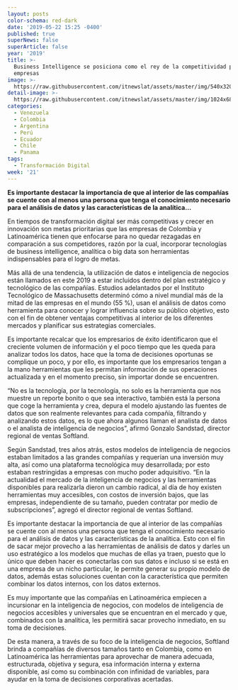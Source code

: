 ```yaml
---
layout: posts
color-schema: red-dark
date: '2019-05-22 15:25 -0400'
published: true
superNews: false
superArticle: false
year: '2019'
title: >-
  Business Intelligence se posiciona como el rey de la competitividad para las
  empresas
image: >-
  https://raw.githubusercontent.com/itnewslat/assets/master/img/540x320/Business-Intelligence-p.jpg
detail-image: >-
  https://raw.githubusercontent.com/itnewslat/assets/master/img/1024x680/Business-Intelligence-g.jpg
categories:
  - Venezuela
  - Colombia
  - Argentina
  - Perú
  - Ecuador
  - Chile
  - Panama
tags:
  - Transformación Digital
week: '21'
---
```

**Es importante destacar la importancia de que al interior de las compañías se cuente con al menos una persona que tenga el conocimiento necesario para el análisis de datos y las características de la analítica…**
 
En tiempos de transformación digital ser más competitivas y crecer en innovación son metas prioritarias que las empresas de Colombia y Latinoamérica tienen que enfocarse para no quedar rezagadas en comparación a sus competidores, razón por la cual, incorporar tecnologías de business intelligence, analítica o big data son herramientas indispensables para el logro de metas.
 
Más allá de una tendencia, la utilización de datos e inteligencia de negocios están llamados en este 2019 a estar incluidos dentro del plan estratégico y tecnológico de las compañías. Estudios adelantados por el Instituto Tecnológico de Massachusetts determinó cómo a nivel mundial más de la mitad de las empresas en el mundo (55 %), usan el análisis de datos como herramienta para conocer y lograr influencia sobre su público objetivo, esto con el fin de obtener ventajas competitivas al interior de los diferentes mercados y planificar sus estrategias comerciales.
 
Es importante recalcar que los empresarios de éxito identificaron que el creciente volumen de información y el poco tiempo que les queda para analizar todos los datos, hace que la toma de decisiones oportunas se complique un poco, y por ello, es importante que los empresarios tengan a la mano herramientas que les permitan información de sus operaciones actualizada y en el momento preciso, sin importar donde se encuentren.
 
“No es la tecnología, por la tecnología, no solo es la herramienta que nos muestre un reporte bonito o que sea interactivo, también está la persona que coge la herramienta y crea, depura el modelo ajustando las fuentes de datos que son realmente relevantes para cada compañía, filtrando y analizando estos datos, es lo que ahora algunos llaman el analista de datos o el analista de inteligencia de negocios”, afirmó Gonzalo Sandstad, director regional de ventas Softland.
 
Según Sandstad, tres años atrás, estos modelos de inteligencia de negocios estaban limitados a las grandes compañías y requerían una inversión muy alta, así como una plataforma tecnológica muy desarrollada; por esto estaban restringidas a empresas con mucho poder adquisitivo. “En la actualidad el mercado de la inteligencia de negocios y las herramientas disponibles para realizarla dieron un cambio radical, al día de hoy existen herramientas muy accesibles, con costos de inversión bajos, que las empresas, independiente de su tamaño, pueden contratar por medio de subscripciones”, agregó el director regional de ventas Softland.
 
Es importante destacar la importancia de que al interior de las compañías se cuente con al menos una persona que tenga el conocimiento necesario para el análisis de datos y las características de la analítica. Esto con el fin de sacar mejor provecho a las herramientas de análisis de datos y darles un uso estratégico a los modelos que muchas de ellas ya traen, puesto que lo único que deben hacer es conectarlas con sus datos e incluso si se está en una empresa de un nicho particular, le permite generar su propio modelo de datos, además estas soluciones cuentan con la característica que permiten combinar los datos internos, con los datos externos.
 
Es muy importante que las compañías en Latinoamérica empiecen a incursionar en la inteligencia de negocios, con modelos de inteligencia de negocios accesibles y universales que se encuentran en el mercado y que, combinados con la analítica, les permitirá sacar provecho inmediato, en su toma de decisiones.
 
De esta manera, a través de su foco de la inteligencia de negocios, Softland brinda a compañías de diversos tamaños tanto en Colombia, como en Latinoamérica las herramientas para aprovechar de manera adecuada, estructurada, objetiva y segura, esa información interna y externa disponible, así como su combinación con infinidad de variables, para ayudar en la toma de decisiones corporativas acertadas.